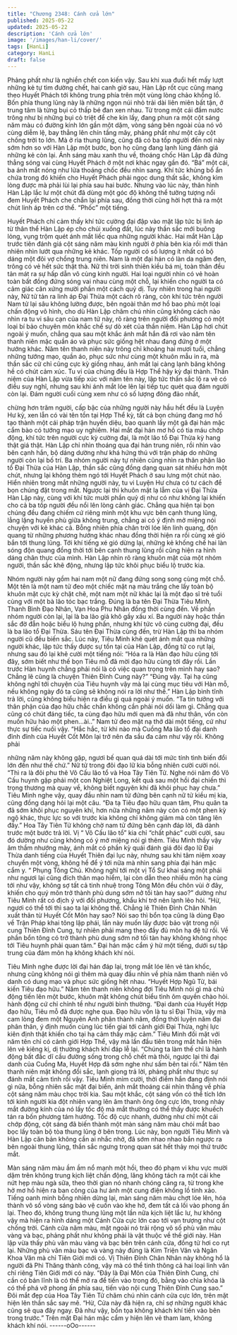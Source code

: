 ```yaml
---
title: "Chương 2348: Cánh cửa lớn"
published: 2025-05-22
updated: 2025-05-22
description: 'Cánh cửa lớn'
image: '/images/han-li/cover/'
tags: [HanLi]
category: HanLi
draft: false
---
```


Phảng phất như là nghiền chết con kiến vậy. Sau khi xua đuổi hết
mấy lượt những kẻ tự tìm đường chết, hai canh giờ sau, Hàn Lập
rốt cục cũng mang theo Huyết Phách tới không trung phía trên
một vùng lòng chảo khổng lồ.
Bốn phía thung lũng này là những ngọn núi nhỏ trải dài liên miên
bất tận, ở trung tâm là từng bụi cỏ thấp bé đan xen nhau.
Từ trong một cái đầm nước trông như bị những bụi cỏ triệt để che
kín lấy, đang phun ra một cột sáng năm màu có đường kính lớn
gần một dặm, vòng sáng bên ngoài của nó vô cùng diễm lệ, bay
thẳng lên chín tầng mây, phảng phất như một cây cột chống trời
to lớn.
Mà ở rìa thung lũng, cũng đã có ba tốp người đến nơi này sớm
hơn so với Hàn Lập một bước, bọn họ cũng đang lạnh lùng đánh
giá những kẻ còn lại.
Ánh sáng màu xanh thu về, thoáng chốc Hàn Lập đã đứng thẳng
sóng vai cùng Huyết Phách ở một nơi khác ngay gần đó.
“Bá” một cái, ba ánh mắt nóng như lửa thoáng chốc đều nhìn
sang. Khí tức khủng bố ẩn chứa trong đó khiến cho Huyết Phách
phải ngọc dung thất sắc, không kìm lòng được mà phải lùi lại phía
sau hai bước.
Nhưng vào lúc này, thân hình Hàn Lập lắc lư một chút đã dùng
một góc độ không thể tưởng tượng nổi đem Huyết Phách che
chắn lại phía sau, đồng thời cũng hời hợt thả ra một chút linh áp
trên cơ thể.
“Phốc” một tiếng.

Huyết Phách chỉ cảm thấy khí tức cường đại đập vào mặt lập tức
bị linh áp từ thân thể Hàn Lập ép cho chúi xuống đất, lúc này thần
sắc mới buông lỏng, vụng trộm quét ánh mắt liếc qua những
người khác.
Hai mắt Hàn Lập trước tiên đánh giá cột sáng năm màu kinh
người ở phía bên kia rồi mới thản nhiên nhìn lướt qua những kẻ
khác.
Tốp người có số lượng ít nhất có bộ dáng một đôi vợ chồng trung
niên. Nam là một đại hán có làn da ngăm đen, trông có vẻ hết sức
thật thà. Nữ thì trời sinh thiên kiều bá mị, toàn thân đều tản mát ra
sự hấp dẫn vô cùng kinh người.
Hai loại người nhìn có vẻ hoàn toàn bất đồng đứng sóng vai nhau
cùng một chỗ, lại khiến cho người ta có cảm giác cân xứng mười
phần một cách quỷ dị.
Tuy nhiên trong hai người này, Nữ tử tản ra linh áp Đại Thừa một
cách rõ ràng, còn khí tức trên người Nam tử lại sâu không lường
được, bên ngoài thân mơ hồ bao phủ một loại chấn động vô hình,
cho dù Hàn Lập chăm chú nhìn cũng không cách nào nhìn ra tu vi
sâu cạn của nam tử này, rõ ràng trên người đối phương có một
loại bí bảo chuyên môn khắc chế sự dò xét của thần niệm.
Hàn Lập hơi chút ngoài ý muốn, chẳng qua sau một khắc ánh mắt
hắn đã rơi vào năm tên thanh niên mặc quần áo và phục sức
giống hệt nhau đang đứng ở một hướng khác.
Năm tên thanh niên này trông chỉ khoảng hai mươi tuổi, chẳng
những tướng mạo, quần áo, phục sức như cùng một khuôn mẫu
in ra, mà thần sắc cử chỉ cũng cực kỳ giống nhau, ánh mắt lại
càng lạnh băng không hề có chút cảm xúc. Tu vi của chúng đều là
Hợp Thể hậy kỳ đại thành.
Thần niệm của Hàn Lập vừa tiếp xúc với năm tên này, lập tức
thần sắc lộ ra vẻ có điều suy nghĩ, nhưng sau khi ánh mắt lóe lên
lại tiếp tục quét qua đám người còn lại.
Đám người cuối cùng xem như có số lượng đông đảo nhất,

chừng hơn trăm người, cấp bậc của những người này hầu hết
đều là Luyện Hư kỳ, xen lẫn có vài tên tồn tại Hợp Thể kỳ, tất cả
bọn chúng đang mơ hồ tạo thành một cái pháp trận huyền diệu,
bao quanh lấy một gã đại hán mặc cẩm bào có tướng mạo uy
nghiêm.
Hai mắt đại hán mơ hồ có tia máu chớp động, khí tức trên người
cực kỳ cường đại, là một lão tổ Đại Thừa kỳ hang thật giá thật.
Hàn Lập chỉ nhìn thoáng qua đại hán trung niên, rồi nhìn vào bên
cạnh hắn, bộ dáng dường như khá hứng thú với trận pháp do
những người còn lại bố trí.
Ba nhóm người này tự nhiên cũng nhìn ra thân phận lão tổ Đại
Thừa của Hàn Lập, thần sắc cũng đồng dạng quan sát nhiều hơn
một chút, nhưng lại không thèm ngó tới Huyết Phách ở sau lưng
một chút nào.
Hiển nhiên trong mắt những người này, tu vi Luyện Hư chưa có
tư cách để bọn chúng đặt trong mắt.
Ngược lại thì khuôn mặt lạ lẫm của vị Đại Thừa Hàn Lập này,
cùng với khí tức mười phần quỷ dị như có như không lại khiến
cho cả ba tốp người đều nổi lên lòng cảnh giác.
Chẳng qua hiện tại bọn chúng đều đang chiếm cứ riêng mình một
khu vực bên cạnh thung lũng, lẳng lặng huyền phù giữa không
trung, chẳng ai có ý định mở miệng nói chuyện với kẻ khác cả.
Bỗng nhiên phía chân trời lóe lên linh quang, độn quang từ những
phương hướng khác nhau đồng thời hiện ra rồi cùng xé gió bắn
tới thung lũng.
Tới khí tiếng xé gió dừng lại, những kẻ khống chế hai làn sóng
độn quang đồng thời tới bên cạnh thung lũng rồi cũng hiện ra
hình dáng chân thực của mình.
Hàn Lập nhìn rõ ràng khuôn mặt của một nhóm người, thần sắc
khẽ động, nhưng lập tức khôi phục biểu lộ trước kia.

Nhóm người này gồm hai nam một nữ đang đứng song song
cùng một chỗ.
Một tên là một nam tử đeo một chiếc mặt nạ màu trắng che lấy
toàn bộ khuôn mặt cực kỳ chặt chẽ, một nam một nữ khác lại là
một đạo sĩ trẻ tuổi cùng với một bà lão tóc bạc trắng.
Đúng là ba tên Đại Thừa Tiêu Minh, Thanh Bình Đạo Nhân, Vạn
Hoa Phu Nhân đồng thời cùng đến.
Về phần nhóm người còn lại, lại là ba lão giả khô gầy xấu xí.
Ba người này hoặc thần sắc đờ đẫn hoặc biểu lộ hưng phấn,
nhưng khí tức vô cùng cường đại, đều là ba lão tổ Đại Thừa.
Sáu tên Đại Thừa cùng đến, trừ Hàn Lập thì ba nhóm người cũ
đều biến sắc.
Lúc này, Tiêu Minh khẽ quét ánh mắt qua những người khác, lập
tức thấy được sự tồn tại của Hàn Lập, đồng tử co rụt lại, nhưng
sau đó lại khẽ cười một tiếng nói:
“Hóa ra là Hàn đạo hữu cũng tới đây, sớm biết như thế bọn Tiêu
mỗ đã mời đạo hữu cùng tới đây rồi. Lần trước Hàn huynh chẳng
phải nói là có việc quan trọng trên mình hay sao? Chẳng lẽ cũng
là chuyện Thiên Đỉnh Cung này?”
“Đúng vậy. Tại hạ cũng không nghĩ tới chuyện của Tiêu huynh vậy
mà lại cùng mục tiêu với Hàn mỗ, nếu không ngày đó ta cũng sẽ
không nói ra lời như thế.” Hàn Lập bình tĩnh trả lời, cũng không
biểu hiện ra điều gì quá ngoài ý muốn.
“Ta tin tưởng với thân phận của đạo hữu chắc chắn không cần
phải nói dối làm gì. Chẳng qua cũng có chút đáng tiếc, ta cùng
đạo hữu mới quen mà đã như thân, vốn còn muốn hữu hảo một
phen…ài..” Nam tử đeo mặt nạ thở dài một tiếng, cứ như thực sự
tiếc nuối vậy.
“Hắc hắc, từ khi nào mà Cuồng Ma lão tổ đại danh đỉnh đỉnh của
Huyết Cốt Môn lại trở nên đa sầu đa cảm như vậy rồi. Không phải

những năm này không gặp, ngươi bế quan quá dài tới mức tính
tình biến đổi lớn đến như thế chứ.” Nữ tử trong đôi đạo lữ kia
bỗng nhiên cười cười nói.
“Thì ra là đôi phu thê Vô Cấu lão tổ và Hoa Tây Tiên Tử. Nghe nói
năm đó Vô Cấu huynh gặp phải một con Nghiệt Long, kết quả sau
một hồi đại chiến thì trọng thương mà quay về, không biết nguyên
khí đã khôi phục hay chưa.” Tiêu Minh nghe vậy, quay đầu nhìn
nam tử đứng bên cạnh nữ tử kiều mị kia, cũng đồng dạng hỏi lại
một câu.
“Đa tạ Tiêu đạo hữu quan tâm, Phu quân ta đã sớm khôi phục
nguyên khí, hơn nữa những năm này còn có một phen kỳ ngộ
khác, thực lực so với trước kia không chỉ không giảm mà còn
tăng lên đấy.” Hoa Tây Tiên Tử không chờ nam tử đứng bên cạnh
đáp lời, đã dành trước một bước trả lời.
Vị “ Vô Cấu lão tổ” kia chỉ “chất phác” cười cười, sau đó dường
như cũng không có ý mở miệng nói gì thêm. Tiêu Minh thấy vậy
âm thầm nhướng mày, ánh mắt có phần kỳ quái đánh giá đôi đạo
lữ Đại Thừa danh tiếng của Huyết Thiên đại lục này, nhưng sau
khi tâm niệm xoay chuyển một vòng, không hề để ý tới nữa mà
nhìn sang phía đại hán mặc cẩm y.
“ Phụng Tông Chủ. Không nghĩ tới một vị Tổ Sư khai sáng một
phái như ngươi lại cũng đích thân mạo hiểm, lại còn dẫn theo
nhiều môn hạ cùng tới như vậy, không sợ tất cả tinh nhuệ trong
Tông Môn đều chôn vùi ở đây, khiến cho quý môn trở thành phù
dung sớm nở tối tàn hay sao?” dường như Tiêu Minh rất có địch ý
với đối phương, khẩu khí trở nên lạnh lẽo hỏi.
“Hừ, ngươi có thể tới thì sao ta lại không thể. Chẳng lẽ Thiên
Đỉnh Chân Nhân xuất thân từ Huyết Cốt Môn hay sao? Nói sao thì
bổn tọa cũng là dùng Đạo về Trận Pháp khai tông lập phái, lần
này muốn lấy được bảo vật trong nội cung Thiên Đỉnh Cung, tự
nhiên phải mang theo đầy đủ môn hạ đệ tử rồi. Về phần bổn tông
có trở thành phù dung sớm nở tối tàn hay không không nhọc tới
Tiêu huynh phải quan tâm.” Đại hán mặc cẩm ý hừ một tiếng,
dưới sự tập trung của đám môn hạ không khách khí nói.

Tiêu Minh nghe được lời đại hán đáp lại, trong mắt lóe lên vẻ tàn
khốc, nhưng cũng không nói gì thêm mà quay đầu nhìn về phía
năm thanh niên vô danh có dung mạo và phục sức giống hệt
nhau.
“Huyết Hợp Ngũ Tử, bái kiến Tiêu đạo hữu.” Năm tên thanh niên
không đợi Tiêu Minh nói gì mà chủ động tiến lên một bước, khuôn
mặt không chút biểu tình ôm quyền chào hỏi. hành động cứ chỉ
chỉnh tề như người bình thường.
“Đại danh của Huyết Hợp đạo hữu, Tiêu mỗ đã được nghe qua.
Đạo hữu vốn là tu sĩ Đại Thừa, vậy mà cam lòng đem một
Nguyên Anh phân thành năm, đồng thời luyện năm đại phân thân,
ý định muốn cùng lúc tiến giai tới cảnh giới Đại Thừa, nghị lực
kiên định thật khiến cho tại hạ cảm thấy mặc cảm.” Tiêu Minh đối
mặt với năm tên chỉ có cảnh giới Hợp Thể, vậy mà lần đầu tiên
trong mắt hắn hiện lên vẻ kiêng kị, dị thường khách khí đáp lễ lại.
“Chúng ta làm thế chỉ là hành động bất đắc dĩ cầu đường sống
trong chỗ chết mà thôi, ngược lại thì đại danh của Cuồng Ma,
Huyết Hợp đã sớm nghe như sấm bên tai rồi.” Năm tên thanh
niên mặt không đổi sắc, lạnh giọng trả lời, phảng phất như thực
sự đánh mất cảm tình rồi vậy.
Tiêu Minh mỉm cười, thời điểm hắn đang định nói gì nữa, bỗng
nhiên sắc mặt đại biến, ánh mắt thoáng cái nhìn thẳng về phía cột
sáng năm màu chọc trời kia.
Sau một khắc, cột sáng vốn có thể tích lớn tới kinh người kia đột
nhiên vang lên âm thanh ông ông cực lớn, trong nháy mắt đường
kính của nó lấy tốc độ mà mắt thường có thể thấy được khuếch
tán ra bốn phương tám hướng.
Tốc độ cực nhanh, dường như chỉ một cái chớp động, cột sáng
đã biến thành một màn sáng năm màu chói mắt bao bọc lấy toàn
bộ tòa thung lũng ở bên trong.
Lúc này, bọn người Tiêu Minh và Hàn Lập căn bản không cần ai
nhắc nhở, đã sớm nhao nhao bắn ngược ra bên ngoài thung lũng,
thần sắc ngưng trọng quan sát hết thảy mọi thứ trước mắt.

Màn sáng năm màu ầm ầm nổ mạnh một hồi, theo đó phạm vi
khu vực mười dặm trên không trung kịch liệt chấn động, lăng
không tách ra một cái khe nứt hẹp màu ngà sữa, theo thời gian
nó nhanh chóng căng ra, từ trong khe hở mơ hồ hiện ra ban công
của hư ảnh một cung điện khổng lồ tinh xảo.
Tiếng oanh minh bỗng nhiên dừng lại, màn sáng năm màu chợt
lóe lên, hóa thành vô số vòng sáng bảo vệ cuốn vào khe hở, đem
tất cả lối vào phong ấn lại.
Theo đó, không trung thung lũng một lần nữa kịch liệt lắc lư, hư
không vậy mà hiện ra hình dáng một Cánh Cửa cực lớn cao tới
vạn trượng như cột chống trời. Cánh cửa năm màu, mặt ngoài nó
trải rộng vô số phù văn màu vàng và bạc, phảng phất như không
phải là vật thuộc về thế giới này.
Hàn lập vừa thấy phù văn màu vàng và bạc bên trên cánh cửa,
đồng tử hơi co rụt lại.
Những phù văn màu bạc và vàng này đúng là Kim Triện Văn và
Ngân Khoa Văn mà chỉ Tiên Giới mới có.
Vị Thiên Đỉnh Chân Nhân này không hổ là người đã Phi Thăng
thành công, vậy mà có thể tinh thông cả hai loại linh văn chỉ riêng
Tiên Giới mới có này.
“Đây là Đại Môn của Thiên Đỉnh Cung, chỉ cần có bản lĩnh là có
thể mở ra để tiến vào trong đó, bằng vào chìa khóa là có thể phá
vỡ phong ấn phía sau, tiến vào nội cung Thiên Đỉnh Cung sao.”
Đôi mắt đẹp của Hoa Tây Tiên Tử chăm chú nhìn cánh cửa cực
lớn, trên mặt hiện lên thần sắc say mê.
“Hừ, Cửa này đã hiện ra, chỉ sợ những người khác cũng sẽ qua
đây ngay. Đã như vậy, bổn tọa không khách khí tiến vào bên trong
trước.” Trên mặt Đại hán mặc cẩm y hiện lên vẻ tham lam, không
khách khí nói.
------oOo------

